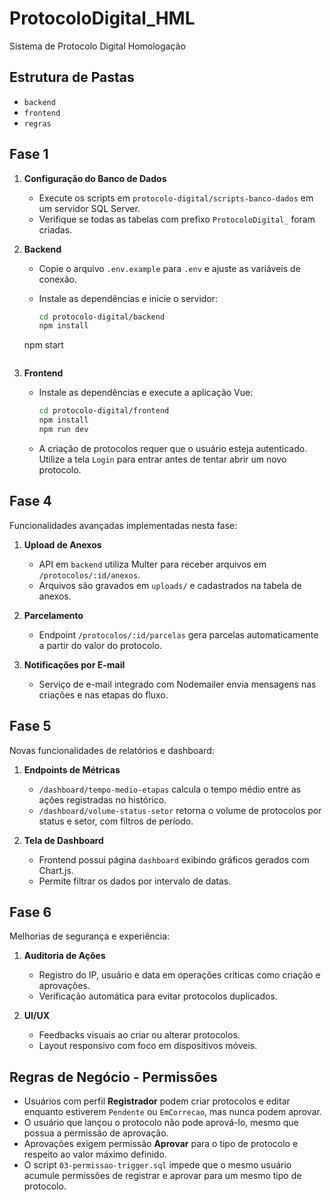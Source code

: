# ProtocoloDigital_HML
Sistema de Protocolo Digital Homologação

## Estrutura de Pastas

- `backend`
- `frontend`
- `regras`

## Fase 1

1. **Configuração do Banco de Dados**
   - Execute os scripts em `protocolo-digital/scripts-banco-dados` em um servidor SQL Server.
   - Verifique se todas as tabelas com prefixo `ProtocoloDigital_` foram criadas.

2. **Backend**
   - Copie o arquivo `.env.example` para `.env` e ajuste as variáveis de conexão.
   - Instale as dependências e inicie o servidor:

     ```bash
     cd protocolo-digital/backend
     npm install
    npm start
    ```

3. **Frontend**
   - Instale as dependências e execute a aplicação Vue:

     ```bash
     cd protocolo-digital/frontend
     npm install
     npm run dev
     ```
   - A criação de protocolos requer que o usuário esteja autenticado. Utilize a tela `Login` para entrar antes de tentar abrir um novo protocolo.

## Fase 4

Funcionalidades avançadas implementadas nesta fase:

1. **Upload de Anexos**
   - API em `backend` utiliza Multer para receber arquivos em `/protocolos/:id/anexos`.
   - Arquivos são gravados em `uploads/` e cadastrados na tabela de anexos.

2. **Parcelamento**
   - Endpoint `/protocolos/:id/parcelas` gera parcelas automaticamente a partir do valor do protocolo.

3. **Notificações por E-mail**
   - Serviço de e-mail integrado com Nodemailer envia mensagens nas criações e nas etapas do fluxo.

## Fase 5

Novas funcionalidades de relatórios e dashboard:

1. **Endpoints de Métricas**
   - `/dashboard/tempo-medio-etapas` calcula o tempo médio entre as ações registradas no histórico.
   - `/dashboard/volume-status-setor` retorna o volume de protocolos por status e setor, com filtros de período.

2. **Tela de Dashboard**
   - Frontend possui página `dashboard` exibindo gráficos gerados com Chart.js.
   - Permite filtrar os dados por intervalo de datas.

## Fase 6

Melhorias de segurança e experiência:

1. **Auditoria de Ações**
   - Registro do IP, usuário e data em operações críticas como criação e aprovações.
   - Verificação automática para evitar protocolos duplicados.

2. **UI/UX**
   - Feedbacks visuais ao criar ou alterar protocolos.
   - Layout responsivo com foco em dispositivos móveis.

## Regras de Negócio - Permissões

- Usuários com perfil **Registrador** podem criar protocolos e editar enquanto estiverem `Pendente` ou `EmCorrecao`, mas nunca podem aprovar.
- O usuário que lançou o protocolo não pode aprová-lo, mesmo que possua a permissão de aprovação.
- Aprovações exigem permissão **Aprovar** para o tipo de protocolo e respeito ao valor máximo definido.
- O script `03-permissao-trigger.sql` impede que o mesmo usuário acumule permissões de registrar e aprovar para um mesmo tipo de protocolo.

